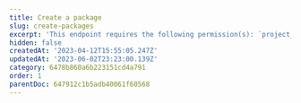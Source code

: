 ```yaml
---
title: Create a package
slug: create-packages
excerpt: 'This endpoint requires the following permission(s): `project_configuration:packages:read_write`.'
hidden: false
createdAt: '2023-04-12T15:55:05.247Z'
updatedAt: '2023-06-02T23:23:00.139Z'
category: 6478b860a6b223151cd4a791
order: 1
parentDoc: 647912c1b5adb40061f60568
---
```

